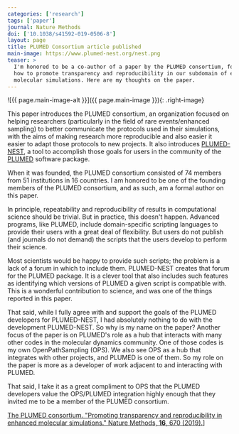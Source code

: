 ```yaml
---
categories: ['research']
tags: ['paper']
journal: Nature Methods
doi: ['10.1038/s41592-019-0506-8']
layout: page
title: PLUMED Consortium article published
main-image: https://www.plumed-nest.org/nest.png
teaser: >
  I'm honored to be a co-author of a paper by the PLUMED consortium, focused on
  how to promote transparency and reproducibility in our subdomain of enhanced
  molecular simulations. Here are my thoughts on the paper.
---
```


![{{ page.main-image-alt }}]({{ page.main-image }}){: .right-image}

This paper introduces the PLUMED consortium, an organization focused on helping
researchers (particularly in the field of rare events/enhanced sampling) to better communicate the protocols used in their simulations, with the aims of making research more reproducible and also easier it easier to adapt those protocols to new projects.
It also introduces [PLUMED-NEST](http://www.plumed-nest.org), a tool to
accomplish those goals for users in the community of the
[PLUMED](http:/www.plumed.org) software package.

When it was founded, the PLUMED consortium consisted of 74 members from 51
institutions in 16 countries. I am honored to be one of the founding members of
the PLUMED consortium, and as such, am a formal author on this paper.

In principle, repeatability and reproducibility of results in computational science should be trivial.
But in practice, this doesn't happen.
Advanced programs, like PLUMED, include domain-specific scripting languages to provide their users with a great deal of flexibility.
But users do not publish (and journals do not demand) the scripts that the users develop to perform their science.

Most scientists would be happy to provide such scripts; the problem is a lack of a forum in which to include them.
PLUMED-NEST creates that forum for the PLUMED package.
It is a clever tool that also includes such features as identifying which versions of PLUMED a given script is compatible with.
This is a wonderful contribution to science, and was one of the things reported in this paper.

That said, while I fully agree with and support the goals of the PLUMED developers for PLUMED-NEST, I had absolutely nothing to do with the development PLUMED-NEST.
So why is my name on the paper?
Another focus of the paper is on PLUMED's role as a hub that interacts with many other codes in the molecular dynamics community.
One of those codes is my own OpenPathSampling (OPS).
We also see OPS as a hub that integrates with other projects, and PLUMED is one of them.
So my role on the paper is more as a developer of work adjacent to and interacting with PLUMED.

That said, I take it as a great compliment to OPS that the PLUMED developers value the OPS/PLUMED integration highly enough that they invited me to be a member of the PLUMED consortium.

[The PLUMED consortium. "Promoting transparency and reproducibility in enhanced
molecular simulations." Nature Methods, **16**, 670
(2019).](https://doi.org/10.1038/s41592-019-0506-8)]
